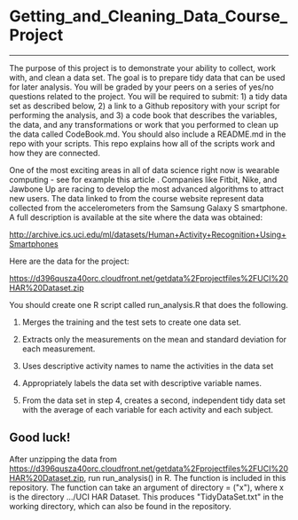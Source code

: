 # Getting_and_Cleaning_Data_Course_Project
---
The purpose of this project is to demonstrate your ability to collect, work with, and clean a data set. The goal is to prepare tidy data that can be used for later analysis. You will be graded by your peers on a series of yes/no questions related to the project. You will be required to submit: 1) a tidy data set as described below, 2) a link to a Github repository with your script for performing the analysis, and 3) a code book that describes the variables, the data, and any transformations or work that you performed to clean up the data called CodeBook.md. You should also include a README.md in the repo with your scripts. This repo explains how all of the scripts work and how they are connected.

One of the most exciting areas in all of data science right now is wearable computing - see for example 
this article 
. Companies like Fitbit, Nike, and Jawbone Up are racing to develop the most advanced algorithms to attract new users. The data linked to from the course website represent data collected from the accelerometers from the Samsung Galaxy S smartphone. A full description is available at the site where the data was obtained:

http://archive.ics.uci.edu/ml/datasets/Human+Activity+Recognition+Using+Smartphones
 

Here are the data for the project:

 
https://d396qusza40orc.cloudfront.net/getdata%2Fprojectfiles%2FUCI%20HAR%20Dataset.zip
  

You should create one R script called run_analysis.R that does the following. 

1. Merges the training and the test sets to create one data set.

2. Extracts only the measurements on the mean and standard deviation for each measurement. 

3. Uses descriptive activity names to name the activities in the data set

4. Appropriately labels the data set with descriptive variable names. 

5. From the data set in step 4, creates a second, independent tidy data set with the average of each variable for each activity and each subject.

Good luck!
---
After unzipping the data from https://d396qusza40orc.cloudfront.net/getdata%2Fprojectfiles%2FUCI%20HAR%20Dataset.zip, run run_analysis() in R. The function is included in this repository. The function can take an argument of directory = ("x"), where x is the directory .../UCI HAR Dataset. This produces "TidyDataSet.txt" in the working directory, which can also be found in the repository.
